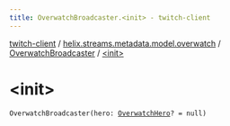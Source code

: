 ```yaml
---
title: OverwatchBroadcaster.<init> - twitch-client
---
```


[twitch-client](../../index.html) / [helix.streams.metadata.model.overwatch](../index.html) / [OverwatchBroadcaster](index.html) / [&lt;init&gt;](./-init-.html)

# &lt;init&gt;

`OverwatchBroadcaster(hero: `[`OverwatchHero`](../-overwatch-hero/index.html)`? = null)`